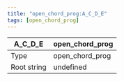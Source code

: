 ```yaml
---
title: "open_chord_prog:A_C_D_E"
tags: [open_chord_prog]
---
```


|A_C_D_E|open_chord_prog|
|---|---|
|Type|open_chord_prog|
|Root string|undefined|

